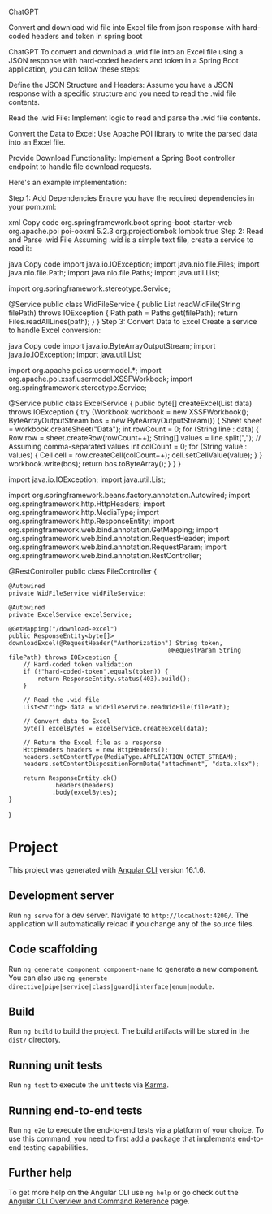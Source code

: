 ChatGPT

Convert and download wid file into Excel file from json response with hard-coded headers and token in spring boot

ChatGPT
To convert and download a .wid file into an Excel file using a JSON response with hard-coded headers and token in a Spring Boot application, you can follow these steps:

Define the JSON Structure and Headers: Assume you have a JSON response with a specific structure and you need to read the .wid file contents.

Read the .wid File: Implement logic to read and parse the .wid file contents.

Convert the Data to Excel: Use Apache POI library to write the parsed data into an Excel file.

Provide Download Functionality: Implement a Spring Boot controller endpoint to handle file download requests.

Here's an example implementation:

Step 1: Add Dependencies
Ensure you have the required dependencies in your pom.xml:

xml
Copy code
<dependencies>
    <!-- Spring Boot Starter Web -->
    <dependency>
        <groupId>org.springframework.boot</groupId>
        <artifactId>spring-boot-starter-web</artifactId>
    </dependency>
    <!-- Apache POI for Excel processing -->
    <dependency>
        <groupId>org.apache.poi</groupId>
        <artifactId>poi-ooxml</artifactId>
        <version>5.2.3</version>
    </dependency>
    <!-- Lombok for boilerplate code reduction (optional) -->
    <dependency>
        <groupId>org.projectlombok</groupId>
        <artifactId>lombok</artifactId>
        <optional>true</optional>
    </dependency>
</dependencies>
Step 2: Read and Parse .wid File
Assuming .wid is a simple text file, create a service to read it:

java
Copy code
import java.io.IOException;
import java.nio.file.Files;
import java.nio.file.Path;
import java.nio.file.Paths;
import java.util.List;

import org.springframework.stereotype.Service;

@Service
public class WidFileService {
    public List<String> readWidFile(String filePath) throws IOException {
        Path path = Paths.get(filePath);
        return Files.readAllLines(path);
    }
}
Step 3: Convert Data to Excel
Create a service to handle Excel conversion:

java
Copy code
import java.io.ByteArrayOutputStream;
import java.io.IOException;
import java.util.List;

import org.apache.poi.ss.usermodel.*;
import org.apache.poi.xssf.usermodel.XSSFWorkbook;
import org.springframework.stereotype.Service;

@Service
public class ExcelService {
    public byte[] createExcel(List<String> data) throws IOException {
        try (Workbook workbook = new XSSFWorkbook(); ByteArrayOutputStream bos = new ByteArrayOutputStream()) {
            Sheet sheet = workbook.createSheet("Data");
            int rowCount = 0;
            for (String line : data) {
                Row row = sheet.createRow(rowCount++);
                String[] values = line.split(","); // Assuming comma-separated values
                int colCount = 0;
                for (String value : values) {
                    Cell cell = row.createCell(colCount++);
                    cell.setCellValue(value);
                }
            }
            workbook.write(bos);
            return bos.toByteArray();
        }
    }
}






import java.io.IOException;
import java.util.List;

import org.springframework.beans.factory.annotation.Autowired;
import org.springframework.http.HttpHeaders;
import org.springframework.http.MediaType;
import org.springframework.http.ResponseEntity;
import org.springframework.web.bind.annotation.GetMapping;
import org.springframework.web.bind.annotation.RequestHeader;
import org.springframework.web.bind.annotation.RequestParam;
import org.springframework.web.bind.annotation.RestController;

@RestController
public class FileController {

    @Autowired
    private WidFileService widFileService;

    @Autowired
    private ExcelService excelService;

    @GetMapping("/download-excel")
    public ResponseEntity<byte[]> downloadExcel(@RequestHeader("Authorization") String token, 
                                                @RequestParam String filePath) throws IOException {
        // Hard-coded token validation
        if (!"hard-coded-token".equals(token)) {
            return ResponseEntity.status(403).build();
        }

        // Read the .wid file
        List<String> data = widFileService.readWidFile(filePath);

        // Convert data to Excel
        byte[] excelBytes = excelService.createExcel(data);

        // Return the Excel file as a response
        HttpHeaders headers = new HttpHeaders();
        headers.setContentType(MediaType.APPLICATION_OCTET_STREAM);
        headers.setContentDispositionFormData("attachment", "data.xlsx");

        return ResponseEntity.ok()
                .headers(headers)
                .body(excelBytes);
    }
}




# Project

This project was generated with [Angular CLI](https://github.com/angular/angular-cli) version 16.1.6.

## Development server

Run `ng serve` for a dev server. Navigate to `http://localhost:4200/`. The application will automatically reload if you change any of the source files.

## Code scaffolding

Run `ng generate component component-name` to generate a new component. You can also use `ng generate directive|pipe|service|class|guard|interface|enum|module`.

## Build

Run `ng build` to build the project. The build artifacts will be stored in the `dist/` directory.

## Running unit tests

Run `ng test` to execute the unit tests via [Karma](https://karma-runner.github.io).

## Running end-to-end tests

Run `ng e2e` to execute the end-to-end tests via a platform of your choice. To use this command, you need to first add a package that implements end-to-end testing capabilities.

## Further help

To get more help on the Angular CLI use `ng help` or go check out the [Angular CLI Overview and Command Reference](https://angular.io/cli) page.
